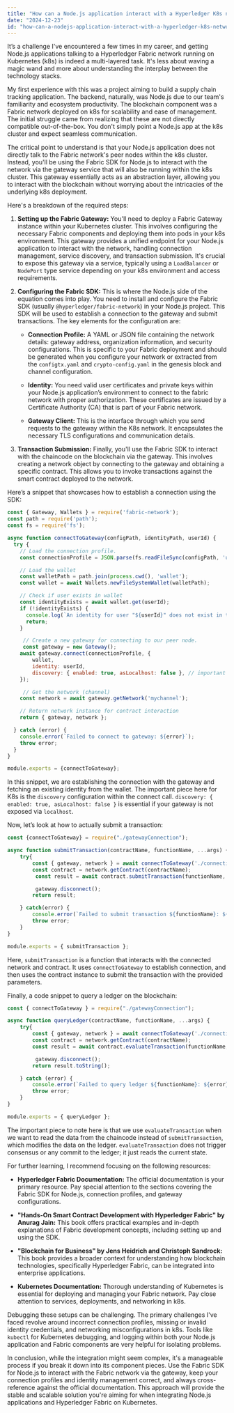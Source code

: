 ```yaml
---
title: "How can a Node.js application interact with a Hyperledger K8s network?"
date: "2024-12-23"
id: "how-can-a-nodejs-application-interact-with-a-hyperledger-k8s-network"
---
```


 It’s a challenge I've encountered a few times in my career, and getting Node.js applications talking to a Hyperledger Fabric network running on Kubernetes (k8s) is indeed a multi-layered task. It's less about waving a magic wand and more about understanding the interplay between the technology stacks.

My first experience with this was a project aiming to build a supply chain tracking application. The backend, naturally, was Node.js due to our team's familiarity and ecosystem productivity. The blockchain component was a Fabric network deployed on k8s for scalability and ease of management. The initial struggle came from realizing that these are not directly compatible out-of-the-box. You don't simply point a Node.js app at the k8s cluster and expect seamless communication.

The critical point to understand is that your Node.js application does not directly talk to the Fabric network's peer nodes within the k8s cluster. Instead, you'll be using the Fabric SDK for Node.js to interact with the network via the gateway service that will also be running within the k8s cluster. This gateway essentially acts as an abstraction layer, allowing you to interact with the blockchain without worrying about the intricacies of the underlying k8s deployment.

Here's a breakdown of the required steps:

1.  **Setting up the Fabric Gateway:** You'll need to deploy a Fabric Gateway instance within your Kubernetes cluster. This involves configuring the necessary Fabric components and deploying them into pods in your k8s environment. This gateway provides a unified endpoint for your Node.js application to interact with the network, handling connection management, service discovery, and transaction submission. It's crucial to expose this gateway via a service, typically using a `LoadBalancer` or `NodePort` type service depending on your k8s environment and access requirements.

2.  **Configuring the Fabric SDK:** This is where the Node.js side of the equation comes into play. You need to install and configure the Fabric SDK (usually `@hyperledger/fabric-network`) in your Node.js project. This SDK will be used to establish a connection to the gateway and submit transactions. The key elements for the configuration are:

    *   **Connection Profile:** A YAML or JSON file containing the network details: gateway address, organization information, and security configurations. This is specific to your Fabric deployment and should be generated when you configure your network or extracted from the `configtx.yaml` and `crypto-config.yaml` in the genesis block and channel configuration.

    *   **Identity:** You need valid user certificates and private keys within your Node.js application’s environment to connect to the fabric network with proper authorization. These certificates are issued by a Certificate Authority (CA) that is part of your Fabric network.

    *   **Gateway Client:** This is the interface through which you send requests to the gateway within the K8s network. It encapsulates the necessary TLS configurations and communication details.

3.  **Transaction Submission:** Finally, you'll use the Fabric SDK to interact with the chaincode on the blockchain via the gateway. This involves creating a network object by connecting to the gateway and obtaining a specific contract. This allows you to invoke transactions against the smart contract deployed to the network.

Here’s a snippet that showcases how to establish a connection using the SDK:

```javascript
const { Gateway, Wallets } = require('fabric-network');
const path = require('path');
const fs = require('fs');

async function connectToGateway(configPath, identityPath, userId) {
  try {
    // Load the connection profile.
    const connectionProfile = JSON.parse(fs.readFileSync(configPath, 'utf8'));

    // Load the wallet
    const walletPath = path.join(process.cwd(), 'wallet');
    const wallet = await Wallets.newFileSystemWallet(walletPath);

    // Check if user exists in wallet
    const identityExists = await wallet.get(userId);
    if (!identityExists) {
      console.log(`An identity for user "${userId}" does not exist in the wallet`);
      return;
    }

     // Create a new gateway for connecting to our peer node.
     const gateway = new Gateway();
    await gateway.connect(connectionProfile, {
        wallet,
        identity: userId,
        discovery: { enabled: true, asLocalhost: false }, // important for k8s
    });

     // Get the network (channel)
    const network = await gateway.getNetwork('mychannel');

    // Return network instance for contract interaction
    return { gateway, network };

  } catch (error) {
    console.error(`Failed to connect to gateway: ${error}`);
    throw error;
  }
}

module.exports = {connectToGateway};
```
In this snippet, we are establishing the connection with the gateway and fetching an existing identity from the wallet. The important piece here for K8s is the `discovery` configuration within the connect call. `discovery: { enabled: true, asLocalhost: false }` is essential if your gateway is not exposed via `localhost`.

Now, let’s look at how to actually submit a transaction:

```javascript
const {connectToGateway} = require("./gatewayConnection");

async function submitTransaction(contractName, functionName, ...args) {
    try{
        const { gateway, network } = await connectToGateway('./connection.json', './wallet', 'user1');
        const contract = network.getContract(contractName);
         const result = await contract.submitTransaction(functionName, ...args);

         gateway.disconnect();
        return result;

    } catch(error) {
        console.error(`Failed to submit transaction ${functionName}: ${error}`);
        throw error;
    }
}

module.exports = { submitTransaction };
```
Here, `submitTransaction` is a function that interacts with the connected network and contract. It uses `connectToGateway` to establish connection, and then uses the contract instance to submit the transaction with the provided parameters.

Finally, a code snippet to query a ledger on the blockchain:

```javascript
const { connectToGateway } = require("./gatewayConnection");

async function queryLedger(contractName, functionName, ...args) {
    try{
        const { gateway, network } = await connectToGateway('./connection.json', './wallet', 'user1');
        const contract = network.getContract(contractName);
        const result = await contract.evaluateTransaction(functionName, ...args);

         gateway.disconnect();
        return result.toString();

    } catch (error) {
        console.error(`Failed to query ledger ${functionName}: ${error}`);
        throw error;
    }
}

module.exports = { queryLedger };
```
The important piece to note here is that we use `evaluateTransaction` when we want to read the data from the chaincode instead of `submitTransaction`, which modifies the data on the ledger. `evaluateTransaction` does not trigger consensus or any commit to the ledger; it just reads the current state.

For further learning, I recommend focusing on the following resources:

*   **Hyperledger Fabric Documentation:** The official documentation is your primary resource. Pay special attention to the sections covering the Fabric SDK for Node.js, connection profiles, and gateway configurations.

*   **"Hands-On Smart Contract Development with Hyperledger Fabric" by Anurag Jain:** This book offers practical examples and in-depth explanations of Fabric development concepts, including setting up and using the SDK.

*   **"Blockchain for Business" by Jens Heidrich and Christoph Sandrock:** This book provides a broader context for understanding how blockchain technologies, specifically Hyperledger Fabric, can be integrated into enterprise applications.

*   **Kubernetes Documentation:** Thorough understanding of Kubernetes is essential for deploying and managing your Fabric network. Pay close attention to services, deployments, and networking in k8s.

Debugging these setups can be challenging. The primary challenges I've faced revolve around incorrect connection profiles, missing or invalid identity credentials, and networking misconfigurations in k8s. Tools like `kubectl` for Kubernetes debugging, and logging within both your Node.js application and Fabric components are very helpful for isolating problems.

In conclusion, while the integration might seem complex, it's a manageable process if you break it down into its component pieces. Use the Fabric SDK for Node.js to interact with the Fabric network via the gateway, keep your connection profiles and identity management correct, and always cross-reference against the official documentation. This approach will provide the stable and scalable solution you're aiming for when integrating Node.js applications and Hyperledger Fabric on Kubernetes.
